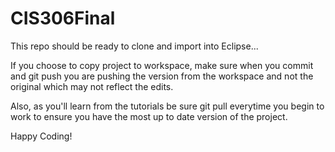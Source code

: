 # CIS306Final

This repo should be ready to clone and import into Eclipse...

If you choose to copy project to workspace, make sure when you commit and git push you are pushing the version from the workspace and not the original which may not reflect the edits. 

Also, as you'll learn from the tutorials be sure git pull everytime you begin to work to ensure you have the most up to date version of the project. 

Happy Coding!
